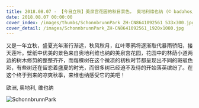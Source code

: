 ```yaml
---
title: 2018.08.07 - 【今日立秋】美泉宫花园的秋日景色， 奥地利维也纳 (© badahos/Shutterstock)
date: 2018.08.07 00:00:00
cover_index: /images/thumbs/SchonnbrunnPark_ZH-CN8641092561_533x300.jpg
cover_detail: /images/SchonnbrunnPark_ZH-CN8641092561_1920x1080.jpg
---
```


又是一年立秋，盛夏光年渐行渐远，秋风秋月，红叶寒鸦将逐渐取代暴雨骄阳，接天莲叶。壁纸中优美的景色来自奥地利维也纳的美泉宫花园，花园中的林荫小道两边的树木修剪的整整齐齐，而每棵树在这个微凉的初秋时节都呈现出不同的斑驳色彩，有些树还在留恋着盛夏的时光，而很多树已经迫不及待的开始落英缤纷了。在这个终于到来的凉爽秋季，来维也纳感受它的美吧！

欧洲, 奥地利, 维也纳

![SchonnbrunnPark](/images/SchonnbrunnPark_ZH-CN8641092561_1920x1080.jpg)
